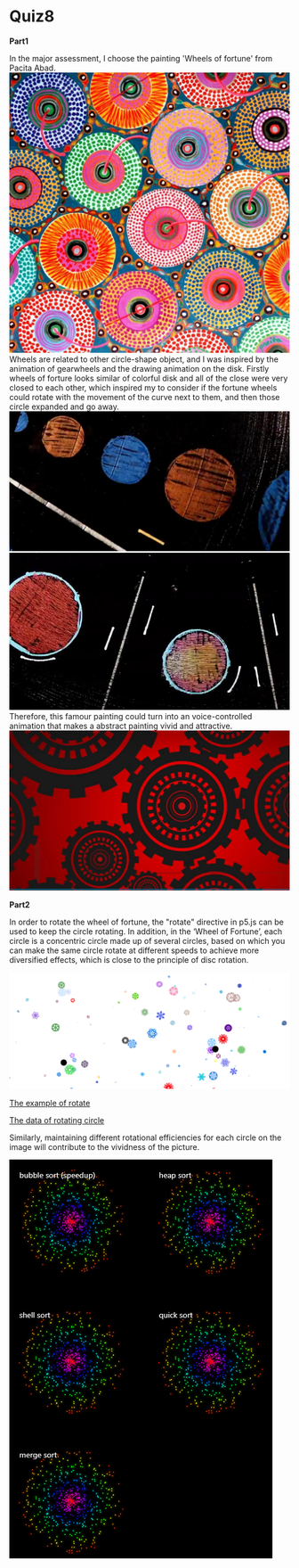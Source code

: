 # Quiz8

__Part1__ 

In the major assessment, I choose the painting 'Wheels of fortune' from Pacita Abad.
![An image of wheels of forture](asset/Pacita%20Abad%20Wheels%20of%20fortune.jpg)
Wheels are related to other circle-shape object, and I was inspired by the animation of gearwheels and the drawing animation on the disk. Firstly wheels of forture looks similar of colorful disk and all of the close were very closed to each other, which inspired my to consider if the fortune wheels could rotate with the movement of the curve next to them, and then those circle expanded and go away. 
![An image of circle and curve animation](asset/blackwheels.jpg)
![An image of circle and curve animation](asset/blackwheels2.jpg)
Therefore, this famour painting could turn into an voice-controlled animation that makes a abstract painting vivid and attractive.
![An image of red and black wheels](asset/wheels.jpg)

__Part2__ 

In order to rotate the wheel of fortune,  the "rotate" directive in p5.js can be used to keep the circle rotating. In addition, in the ‘Wheel of Fortune’, each circle is a concentric circle made up of several circles, based on which you can make the same circle rotate at different speeds to achieve more diversified effects, which is close to the principle of disc rotation. 

![An image of rotating circle](asset/circlefall.png)

[The example of rotate](https://p5js.org/examples/transform-rotate.html)

[The data of rotating circle](https://editor.p5js.org/jcponce/sketches/tA94Ptb-f)

Similarly, maintaining different rotational efficiencies for each circle on the image will contribute to the vividness of the picture.

![Inspiration pic](asset/flutter_sort_visualizer.gif)
